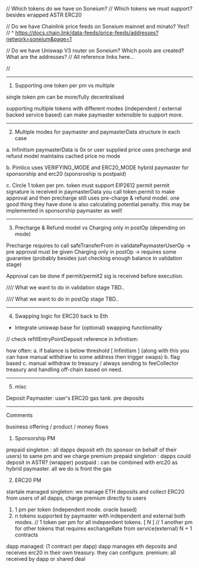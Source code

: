 // Which tokens do we have on Soneium?
// Which tokens we must support? besides wrapped ASTR ERC20

// Do we have Chainlink price feeds on Soneium mainnet and minato?  Yes!!
// ^ https://docs.chain.link/data-feeds/price-feeds/addresses?network=soneium&page=1 

// Do we have Uniswap V3 router on Soneium? Which pools are created? What are the addresses?
// All reference links here...

// 






-----------------------------
1. Supporting one token per pm vs multiple

single token pm can be more/fully decentralised

supporting multiple tokens with different modes (independent / external backed service based) can make paymaster extensible to support more.




-------------------------------
2. Multiple modes for paymaster
and paymasterData structure in each case

a. Infinitism
paymasterData is 0x or user supplied price
uses precharge and refund model
maintains cached price
no mode

b. Pimlico
uses VERIFYING_MODE and ERC20_MODE
hybrid paymaster for sponsorship and erc20 (sponsroship is postpaid)

c. Circle
1 token per pm. token must support EIP2612 permit
permit signature is received in paymasterData
you call token.permit to make approval and then precharge
still uses pre-charge & refund model.
one good thing they have done is also calculating potential penalty. this may be implemented in sponsorship paymaster as well!



---------------------------------
3. Precharge & Refund model vs Charging only in postOp (depending on mode)


Precharge requires to call safeTransferFrom in validatePaymasterUserOp -> pre approval must be given
Charging only in postOp -> requires some guarantee (probably besides just checking enough balance in validation stage) 

Approval can be done if permit/permit2 sig is received before execution.

////
What we want to do in validation stage
TBD..

////
What we want to do in postOp stage
TBD..



--------------------------------
4. Swapping logic for ERC20 back to Eth

- Integrate uniswap base for (optional) swapping functionality

// check refillEntryPointDeposit reference in Infinitism: 

  how often: 
  a. if balance is below threshold [ Infinitism ]
  (along with this you can have manual withdraw to some address then trigger swaps)
  b. flag based
  c. manual withdraw to treasury / always sending to feeCollector treasury and handling off-chain based on need.




---------------------------------
5. misc

Deposit Paymaster: user's ERC20 gas tank. pre deposits




-----------------------------------
Comments


business offering / product / money flows

1. Sponsorship PM

prepaid singleton : all dapps deposit eth (to sponsor on behalf of their users) to same pm and we charge premium
prepaid singleton : dapps could deposit in ASTR? (wrapper)
postpaid : can be combined with erc20 as hybrid paymaster. all we do is front the gas


2. ERC20 PM

startale managed singleton: we manage ETH deposits and collect ERC20 from users of all dapps, charge premium directly to users
1. 1 pm per token (independent mode. oracle based) 
2. n tokens supported by paymaster with independent and external both modes.
// 1 token per pm for all independent tokens.  [ N ]
// 1 another pm for other tokens that requires exchangeRate from service(external)
N + 1 contracts


dapp managed: (1 contract per dapp) dapp manages eth deposits and receives erc20 in their own treasury. they can configure. premium: all received by dapp or shared deal




